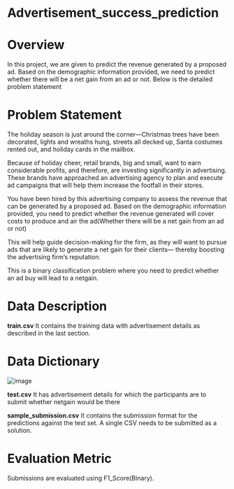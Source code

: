 # Advertisement_success_prediction



# Overview
In this project, we are given to predict the revenue generated by a proposed ad. Based on the demographic information provided, we need to predict whether there will be a net gain from an ad or not. Below is the detailed problem statement

# Problem Statement

The holiday season is just around the corner—Christmas trees have been decorated, lights and wreaths hung, streets all decked up, Santa costumes rented out, and holiday cards in the mailbox.

Because of holiday cheer, retail brands, big and small, want to earn considerable profits, and therefore, are investing significantly in advertising. These brands have approached an advertising agency to plan and execute ad campaigns that will help them increase the footfall in their stores.

You have been hired by this advertising company to assess the revenue that can be generated by a proposed ad. Based on the demographic information provided, you need to predict whether the revenue generated will cover costs to produce and air the ad(Whether there will be a net gain from an ad or not)

This will help guide decision-making for the firm, as they will want to pursue ads that are likely to generate a net gain for their clients— thereby boosting the advertising firm’s reputation.


This is a binary classification problem where you need to predict whether an ad buy will lead to a netgain.

# Data Description

**train.csv**
It contains the training data with advertisement details as described in the last section.

# Data Dictionary

![image](https://user-images.githubusercontent.com/79388801/117267861-575bb780-ae74-11eb-9483-5df058b60848.png)

**test.csv**
It has advertisement details for which the participants are to submit whether netgain would be there

**sample_submission.csv**
It contains the submission format for the predictions against the test set. A single CSV needs to be submitted as a solution.

# Evaluation Metric
Submissions are evaluated using F1_Score(Binary).

